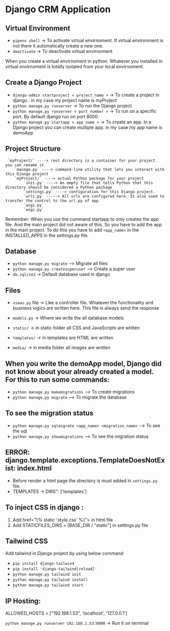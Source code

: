 # Django CRM Application

## Virtual Environment

- `pipenv shell` -> To activate virtual envirnoment. If virtual environment is not there it automatically create a new one.
- `deactivate` -> To deactivate virtual envirnoment

When you create a virtual envirnoment in python. Whatever you installed in virtual envirnoment is totally isolated from your local envirnoment.

## Create a Django Project

- `django-admin startproject < project_name >` -> To create a project in django . in my case my project name is myProject
- `python manage.py runserver` -> To run the Django project
- `python manage.py runserver < port_number >` -> To run on a specific port. By default django run on port 8000.
- `python manage.py startapp < app_name >` -> To create an app. In a Django project you can create multiple app.
  in my case my app name is demoApp

## Project Structure

```
 `myProject/` ----> root directory is a container for your project. you can rename it
    `manage.py` ----> command-line utility that lets you interact with this Django project
    `myProject/` ----> actual Python package for your project
        `init.py` ----> An empty file that tells Python that this directory should be considered a Python package
        `settings.py` ----> configuration for this Django project.
        `urls.py` -----> All urls are configured here. It also used to transfer the control to the url.py of app
        `asgi.py`
        `wsgi.py`
```
Remember: When you use the command startapp to only creates the app file. And the main project did not aware of this.
So you have to add the app in the main project. To do this you have to add
`<app_name>` in the INSTALLED_APPS in the settings.py file.

## Database

- `python manage.py migrate` --> Migrate all files
- `python manage.py createsuperuser` --> Create a super user
- `db.sqlite3` -> Default database used in django

## Files

- `views.py` file -> Like a controller file. Whatever the functionality and business logics are written here. This file is always send the response

- `models.py` -> Where we write the all database models

- `static/` -> in static folder all CSS and JavaScripts are wtitten
- `templates/` -> in templates are HTML are written
- `media/` -> in media folder all images are written

## When you write the demoApp model, Django did not know about your already created a model. For this to run some commands:

- `python manage.py makemigrations` --> To create migrations
- `python manage.py migrate` --> To migrate the database

## To see the migration status

- `python manage.py sqlmigrate <app_name> <migration_name>` --> To see the sql
- `python manage.py showmigrations` --> To see the migration status

## ERROR: django.template.exceptions.TemplateDoesNotExist: index.html

- Before render a html page the directory is must added in `settings.py` file.
- TEMPLATES -> DIRS": ['templates']

## To inject CSS in django :

1. Add href="{% static 'style.css' %}"> in html file
2. Add STATICFILES_DIRS = [BASE_DIR / "static"] in settings.py file

## Tailwind CSS

Add tailwind in Django project by using below command:

- `pip install django-tailwind`
- `pip install 'django-tailwind[reload]'`
- `python manage.py tailwind init`
- `python manage.py tailwind install`
- `python manage.py tailwind start`

## IP Hosting:

ALLOWED_HOSTS = ["192.168.1.53", 'localhost', '127.0.0.1']

`python manage.py runserver 192.168.1.53:8000` -> Run it on terminal

